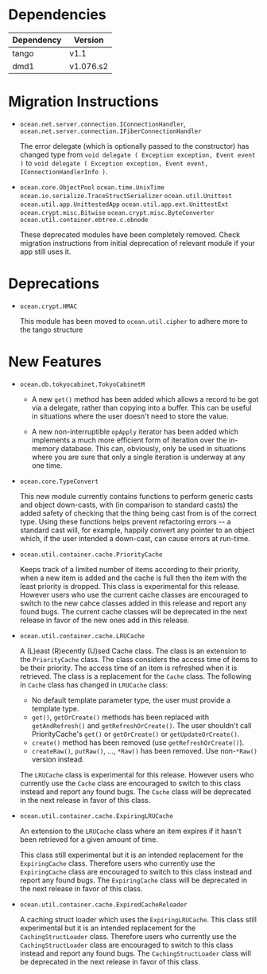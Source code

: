 Dependencies
============

Dependency | Version
-----------|---------
tango      | v1.1
dmd1       | v1.076.s2

Migration Instructions
======================

* `ocean.net.server.connection.IConnectionHandler`,
  `ocean.net.server.connection.IFiberConnectionHandler`

  The error delegate (which is optionally passed to the constructor) has changed
  type from `void delegate ( Exception exception, Event event )` to `void
  delegate ( Exception exception, Event event, IConnectionHandlerInfo )`.

* `ocean.core.ObjectPool`
  `ocean.time.UnixTime`
  `ocean.io.serialize.TraceStructSerializer`
  `ocean.util.Unittest`
  `ocean.util.app.UnittestedApp`
  `ocean.util.app.ext.UnittestExt`
  `ocean.crypt.misc.Bitwise`
  `ocean.crypt.misc.ByteConverter`
  `ocean.util.container.ebtree.c.ebnode`

  These deprecated modules have been completely removed. Check migration
  instructions from initial deprecation of relevant module if your app
  still uses it.

Deprecations
============

* `ocean.crypt.HMAC`

  This module has been moved to `ocean.util.cipher` to adhere more to the
  tango structure

New Features
============

* `ocean.db.tokyocabinet.TokyoCabinetM`

  * A new `get()` method has been added which allows a record to be got via a
    delegate, rather than copying into a buffer. This can be useful in situations
    where the user doesn't need to store the value.

  * A new non-interruptible `opApply` iterator has been added which implements a
    much more efficient form of iteration over the in-memory database. This can,
    obviously, only be used in situations where you are sure that only a single
    iteration is underway at any one time.

* `ocean.core.TypeConvert`

  This new module currently contains functions to perform generic casts and
  object down-casts, with (in comparison to standard casts) the added safety of
  checking that the thing being cast from is of the correct type. Using these
  functions helps prevent refactoring errors -- a standard cast will, for
  example, happily convert any pointer to an object which, if the user intended
  a down-cast, can cause errors at run-time.

* `ocean.util.container.cache.PriorityCache`

  Keeps track of a limited number of items according to their priority, when a
  new item is added and the cache is full then the item with the least priority
  is dropped.
  This class is experimental for this release. However users who use the current
  cache classes are encouraged to switch to the new cahce classes added in this
  release and report any found bugs. The current cache classes will be
  deprecated in the next release in favor of the new ones add in this release.

* `ocean.util.container.cache.LRUCache`

  A (L)east (R)ecently (U)sed Cache class. The class is an extension to the
  `PriorityCache` class. The class considers the access time of items to be
  their priority. The access time of an item is refreshed when it is retrieved.
  The class is a replacement for the `Cache` class. The following in `Cache`
  class has changed in `LRUCache` class:

  - No default template parameter type, the user must provide a template type.
  - `get()`, `getOrCreate()` methods has been replaced with `getAndRefresh()`
    and `getRefreshOrCreate()`. The user shouldn't call PriorityCache's
    `get()` or `getOrCreate()` or `getUpdateOrCreate()`.
  - `create()` method has been removed (use `getRefreshOrCreate()`).
  - `createRaw()`, `putRaw()`, ..., `*Raw()` has been removed. Use non-`*Raw()`
    version instead.

  The `LRUCache` class is experimental for this release. However users who
  currently use the `Cache` class are encouraged to switch to this class
  instead and report any found bugs. The `Cache` class will be deprecated in
  the next release in favor of this class.

* `ocean.util.container.cache.ExpiringLRUCache`

  An extension to the `LRUCache` class where an item expires if it hasn't been
  retrieved for a given amount of time.

  This class still experimental but it is an intended replacement for the
  `ExpiringCache` class. Therefore users who currently use the `ExpiringCache`
  class are encouraged to switch to this class instead and report any found
  bugs. The `ExpiringCache` class will be deprecated in the next release in
  favor of this class.

* `ocean.util.container.cache.ExpiredCacheReloader`

  A caching struct loader which uses the `ExpiringLRUCache`.
  This class still experimental but it is an intended replacement for the
  `CachingStructLoader` class. Therefore users who currently use the
  `CachingStructLoader` class are encouraged to switch to this class instead
  and report any found bugs. The `CachingStructLoader` class will be deprecated
  in the next release in favor of this class.
